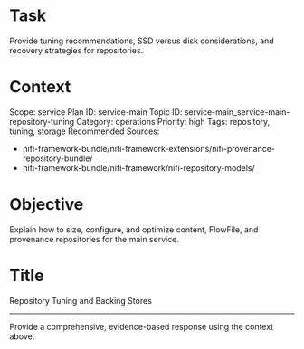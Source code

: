 # Task
Provide tuning recommendations, SSD versus disk considerations, and recovery strategies for repositories.

# Context
Scope: service
Plan ID: service-main
Topic ID: service-main_service-main-repository-tuning
Category: operations
Priority: high
Tags: repository, tuning, storage
Recommended Sources:
- nifi-framework-bundle/nifi-framework-extensions/nifi-provenance-repository-bundle/
- nifi-framework-bundle/nifi-framework/nifi-repository-models/

# Objective
Explain how to size, configure, and optimize content, FlowFile, and provenance repositories for the main service.

# Title
Repository Tuning and Backing Stores

---

Provide a comprehensive, evidence-based response using the context above.
